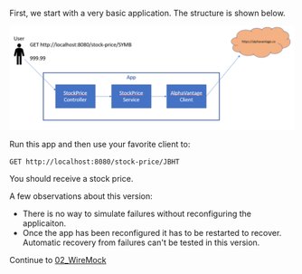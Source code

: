 First, we start with a very basic application. The structure is shown below.

 ![branch1](branch_1.png?raw=true)

Run this app and then use your favorite client to:

```
GET http://localhost:8080/stock-price/JBHT
```

You should receive a stock price.

A few observations about this version:
* There is no way to simulate failures without reconfiguring the applicaiton.
* Once the app has been reconfigured it has to be restarted to recover. Automatic recovery from failures can't be tested in this version.


Continue to [02_WireMock](../../tree/02_WireMock)